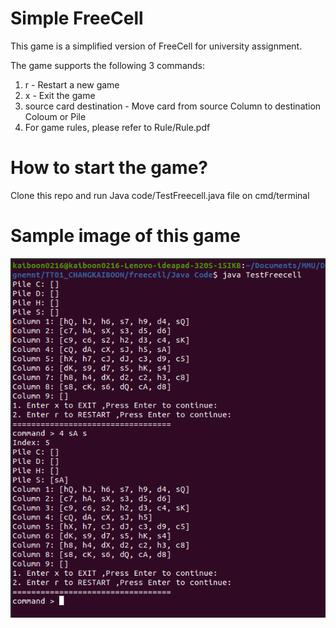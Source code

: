 # Simple FreeCell
This game is a simplified version of FreeCell for university assignment.

The game supports the following 3 commands:
1. r - Restart a new game
2. x - Exit the game
3. source card destination - Move card from source Column to destination Coloum or Pile
4. For game rules, please refer to Rule/Rule.pdf

# How to start the game?
Clone this repo and run Java code/TestFreecell.java file on cmd/terminal

# Sample image of this game

<img src="img/sample_run.png">

